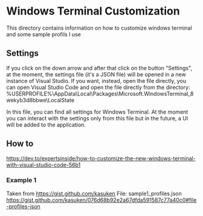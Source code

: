 # Windows Terminal Customization

This directory contains information on how to customize windows terminal and some sample profils I use

## Settings
If you click on the down arrow and after that click on the button "Settings", at the moment, the settings file (it's a JSON file) will be opened in a new instance of Visual Studio.
If you want, instead, open the file directly, you can open Visual Studio Code and open the file directly from the directory: %USERPROFILE%\AppData\Local\Packages\Microsoft.WindowsTerminal_8wekyb3d8bbwe\LocalState

In this file, you can find all settings for Windows Terminal.
At the moment you can interact with the settings only from this file but in the future, a UI will be added to the application.

## How to

https://dev.to/expertsinside/how-to-customize-the-new-windows-terminal-with-visual-studio-code-56b1



### Example 1
Taken from https://gist.github.com/kasuken
File: sample1_profiles.json
https://gist.github.com/kasuken/076d68b92e2a67dfda591587c77a40c0#file-profiles-json
